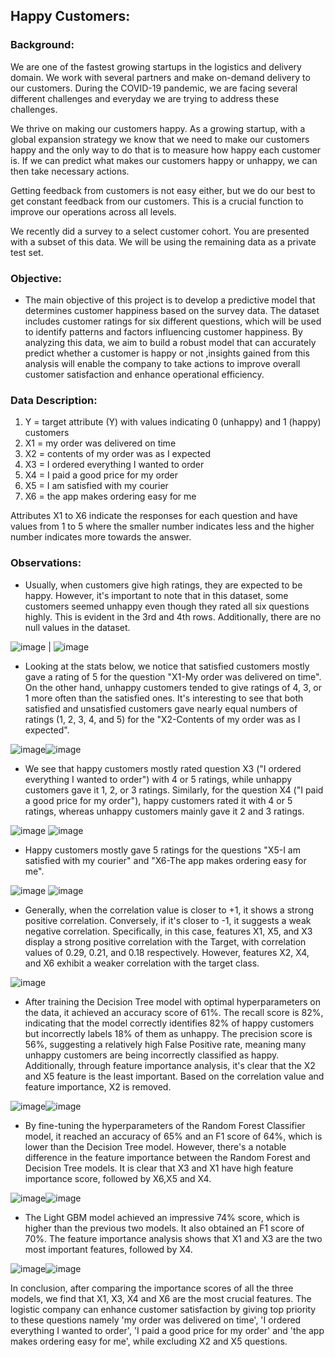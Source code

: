 ## **Happy Customers:**

### Background:

We are one of the fastest growing startups in the logistics and delivery domain. We work with several partners and make on-demand delivery to our customers. During the COVID-19 pandemic, we are facing several different challenges and everyday we are trying to address these challenges.

We thrive on making our customers happy. As a growing startup, with a global expansion strategy we know that we need to make our customers happy and the only way to do that is to measure how happy each customer is. If we can predict what makes our customers happy or unhappy, we can then take necessary actions.

Getting feedback from customers is not easy either, but we do our best to get constant feedback from our customers. This is a crucial function to improve our operations across all levels.

We recently did a survey to a select customer cohort. You are presented with a subset of this data. We will be using the remaining data as a private test set.

### **Objective:**

* The main objective of this project is to develop a predictive model that determines customer happiness based on the survey data. The dataset includes customer ratings for six different questions, which will be used to identify patterns and factors influencing customer happiness. By analyzing this data, we aim to build a robust model that can accurately predict whether a customer is happy or not ,insights gained from this analysis will enable the company to take actions to improve overall customer satisfaction and enhance operational efficiency.

### **Data Description:**

1. Y = target attribute (Y) with values indicating 0 (unhappy) and 1 (happy) customers
2. X1 = my order was delivered on time
3. X2 = contents of my order was as I expected
4. X3 = I ordered everything I wanted to order
5. X4 = I paid a good price for my order
6. X5 = I am satisfied with my courier
7. X6 = the app makes ordering easy for me

Attributes X1 to X6 indicate the responses for each question and have values from 1 to 5 where the smaller number indicates less and the higher number indicates more towards the answer.

### **Observations:**
*  Usually, when customers give high ratings, they are expected to be happy. However, it's important to note that in this dataset, some customers seemed unhappy even though they rated all six questions highly. This is evident in the 3rd and 4th rows. Additionally, there are no null values in the dataset.
  
![image](https://github.com/skreddypalvai/aKX3V0vGhGihpb1s/assets/137756791/fb0621b1-3597-4560-be4c-8181baa5be9e) | ![image](https://github.com/skreddypalvai/aKX3V0vGhGihpb1s/assets/137756791/a63b0558-2b76-470b-886e-2ae8c1b633a3)

*  Looking at the stats below, we notice that satisfied customers mostly gave a rating of 5 for the question "X1-My order was delivered on time". On the other hand, unhappy customers tended to give ratings of 4, 3, or 1 more often than the satisfied ones. It's interesting to see that both satisfied and unsatisfied customers gave nearly equal numbers of ratings (1, 2, 3, 4, and 5) for the "X2-Contents of my order was as I expected".

![image](https://github.com/skreddypalvai/aKX3V0vGhGihpb1s/assets/137756791/c8440f6c-40ca-4939-a71c-4428f4684fe3)![image](https://github.com/skreddypalvai/aKX3V0vGhGihpb1s/assets/137756791/04410023-3ada-455a-b9b4-eb4fd0281d8f)

*  We see that happy customers mostly rated question X3 ("I ordered everything I wanted to order") with 4 or 5 ratings, while unhappy customers gave it 1, 2, or 3 ratings. Similarly, for the question X4 ("I paid a good price for my order"), happy customers rated it with 4 or 5 ratings, whereas unhappy customers mainly gave it 2 and 3 ratings.

![image](https://github.com/skreddypalvai/aKX3V0vGhGihpb1s/assets/137756791/483a0b52-bad6-43d0-a86f-928d617eb918) ![image](https://github.com/skreddypalvai/aKX3V0vGhGihpb1s/assets/137756791/5b42f696-d940-4c63-8802-6ebac63f5ed5)

*  Happy customers mostly gave 5 ratings for the questions "X5-I am satisfied with my courier" and "X6-The app makes ordering easy for me".

![image](https://github.com/skreddypalvai/aKX3V0vGhGihpb1s/assets/137756791/177935fa-928a-472e-9125-59672709e866) ![image](https://github.com/skreddypalvai/aKX3V0vGhGihpb1s/assets/137756791/e0dca73f-d3b4-4abd-807c-501e054184b3)

*  Generally, when the correlation value is closer to +1, it shows a strong positive correlation. Conversely, if it's closer to -1, it suggests a weak negative correlation. Specifically, in this case, features X1, X5, and X3 display a strong positive correlation with the Target, with correlation values of 0.29, 0.21, and 0.18 respectively. However, features X2, X4, and X6 exhibit a weaker correlation with the target class.

![image](https://github.com/skreddypalvai/aKX3V0vGhGihpb1s/assets/137756791/6f9006f1-e544-4aef-85eb-80fc56892f56)

*  After training the Decision Tree model with optimal hyperparameters on the data, it achieved an accuracy score of 61%. The recall score is 82%, indicating that the model correctly identifies 82% of happy customers but incorrectly labels 18% of them as unhappy. The precision score is 56%, suggesting a relatively high False Positive rate, meaning many unhappy customers are being incorrectly classified as happy. Additionally, through feature importance analysis, it's clear that the X2 and X5 feature is the least important. Based on the correlation value and feature importance, X2 is removed.

![image](https://github.com/skreddypalvai/aKX3V0vGhGihpb1s/assets/137756791/f0370c8d-4d99-4608-a5ea-bcfc89c95131)![image](https://github.com/skreddypalvai/aKX3V0vGhGihpb1s/assets/137756791/9057e6a2-fa52-4006-a643-776928decd39)

*  By fine-tuning the hyperparameters of the Random Forest Classifier model, it reached an accuracy of 65% and an F1 score of 64%, which is lower than the Decision Tree model. However, there's a notable difference in the feature importance between the Random Forest and Decision Tree models. It is clear that X3 and X1 have high feature importance score, followed by X6,X5 and X4.

![image](https://github.com/skreddypalvai/aKX3V0vGhGihpb1s/assets/137756791/57e38bfb-9bb7-438c-b1fa-0a762ed05963)![image](https://github.com/skreddypalvai/aKX3V0vGhGihpb1s/assets/137756791/f0be3c30-8dc5-4c82-9ce2-5a064169d61a)

*  The Light GBM model achieved an impressive 74% score, which is higher than the previous two models. It also obtained an F1 score of 70%. The feature importance analysis shows that X1 and X3 are the two most important features, followed by X4.

![image](https://github.com/skreddypalvai/aKX3V0vGhGihpb1s/assets/137756791/21d945d2-3e94-4041-ab05-b6eb0a5ee3a9)![image](https://github.com/skreddypalvai/aKX3V0vGhGihpb1s/assets/137756791/17603c08-de9e-4774-96ce-9f6b588143c4)

In conclusion, after comparing the importance scores of all the three models, we find that X1, X3, X4 and X6 are the most crucial features. The logistic company can enhance customer satisfaction by giving top priority to these questions namely 'my order was delivered on time', 'I ordered everything I wanted to order', 'I paid a good price for my order' and 'the app makes ordering easy for me', while excluding X2 and X5 questions.
